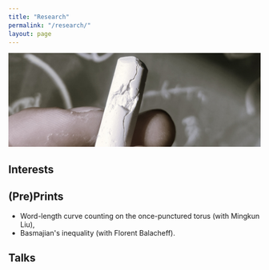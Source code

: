 ```yaml
---
title: "Research"
permalink: "/research/"
layout: page
---
```


![alt text](https://github.com/dfisac/dfisac.github.io/blob/master/touring.jpg?raw=true)

## Interests

## (Pre)Prints

 - Word-length curve counting on the once-punctured torus (with Mingkun Liu),
 - Basmajian's inequality (with Florent Balacheff).

## Talks

 
